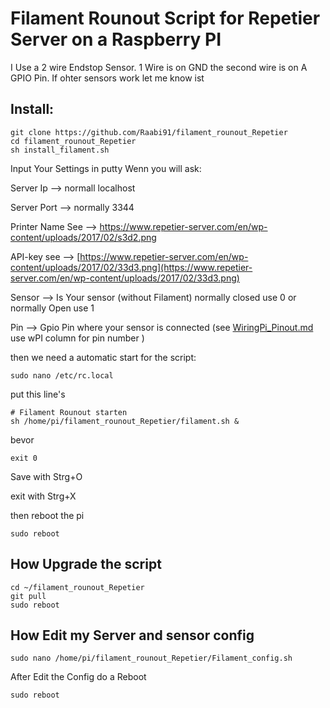 # Filament Rounout Script for Repetier Server on a Raspberry PI

I Use a 2 wire Endstop Sensor. 1 Wire is on GND the second wire is on A GPIO Pin. 
If ohter sensors work let me know ist

## Install:
```
git clone https://github.com/Raabi91/filament_rounout_Repetier
cd filament_rounout_Repetier
sh install_filament.sh
```

Input Your Settings in putty Wenn you will ask:



Server Ip --> normall localhost

Server Port --> normally 3344

Printer Name See --> https://www.repetier-server.com/en/wp-content/uploads/2017/02/s3d2.png

API-key see --> [https://www.repetier-server.com/en/wp-content/uploads/2017/02/33d3.png](https://www.repetier-server.com/en/wp-content/uploads/2017/02/33d3.png)

Sensor --> Is Your sensor (without Filament) normally closed use 0 or normally Open use 1

Pin --> Gpio Pin where your sensor is connected (see [WiringPi_Pinout.md](https://github.com/Raabi91/filament_rounout_Repetier/blob/master/WiringPi_Pinout.md) use wPI column for pin number )



then we need a automatic start for the script:
```
sudo nano /etc/rc.local
```
put this line's

```
# Filament Rounout starten
sh /home/pi/filament_rounout_Repetier/filament.sh &
```
bevor
```
exit 0
```
Save with Strg+O

exit with Strg+X

then reboot the pi
```
sudo reboot
```

## How Upgrade the script
```
cd ~/filament_rounout_Repetier
git pull
sudo reboot
```


## How Edit my Server and sensor config
```
sudo nano /home/pi/filament_rounout_Repetier/Filament_config.sh
```

After Edit the Config do a Reboot

```
sudo reboot
```
